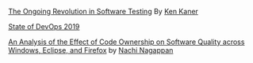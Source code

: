 [The Ongoing Revolution in Software Testing](http://www.kaner.com/pdfs/TheOngoingRevolution.pdf) By [Ken Kaner](http://kaner.com/?page_id=5)

[State of DevOps 2019](https://services.google.com/fh/files/misc/state-of-devops-2019.pdf)

[An Analysis of the Effect of Code Ownership on Software Quality across Windows, Eclipse, and Firefox](https://www.microsoft.com/en-us/research/publication/an-analysis-of-the-effect-of-code-ownership-on-software-quality-across-windows-eclipse-and-firefox/) by [Nachi Nagappan](https://nachinagappan.github.io/)


